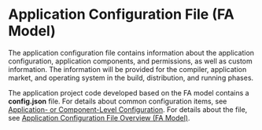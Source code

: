 # Application Configuration File (FA Model)

The application configuration file contains information about the application configuration, application components, and permissions, as well as custom information. The information will be provided for the compiler, application market, and operating system in the build, distribution, and running phases.

The application project code developed based on the FA model contains a **config.json** file. For details about common configuration items, see [Application- or Component-Level Configuration](application-component-configuration-fa.md). For details about the file, see [Application Configuration File Overview (FA Model)](../quick-start/application-configuration-file-overview-fa.md).

 <!--no_check--> 